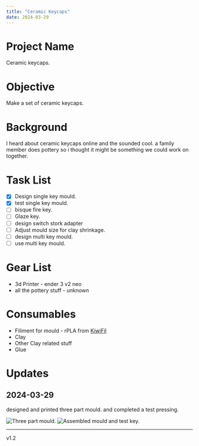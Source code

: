 ```yaml
---
title: "Ceramic Keycaps"
date: 2024-03-29
---
```


# Project Name
Ceramic keycaps.

# Objective
Make a set of ceramic keycaps.

# Background
I heard about ceramic keycaps online and the sounded cool. a family member does pottery so i thought it might be something we could work on together.

# Task List
- [x] Design single key mould.
- [x] test single key mould.
- [ ] bisque fire key.
- [ ] Glaze key.
- [ ] design switch stork adapter
- [ ] Adjust mould size for clay shrinkage.
- [ ] design multi key mould.
- [ ] use multi key mould.

# Gear List
- 3d Printer - ender 3 v2 neo
- all the pottery stuff - unknown

# Consumables
- Filiment for mould - rPLA from <a href="https://www.kiwifil.shop/">KiwiFil</a>
- Clay
- Other Clay related stuff
- Glue 

# Updates

## 2024-03-29
designed and printed three part mould. and completed a test pressing.

<img src="{{site.baseurl | prepend: site.url}}assets/IMG_4490.JPG" alt="Three part mould." />
<img src="{{site.baseurl | prepend: site.url}}assets/IMG_4490-COLLAGE.jpg" alt="Assembled mould and test key." />



---
v1.2